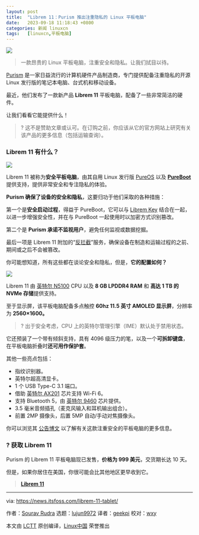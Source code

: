 ```yaml
---
layout: post
title:	"Librem 11：Purism 推出注重隐私的 Linux 平板电脑"
date:	2023-09-18 11:18:43 +0800 
categories:	新闻 linuxcn 
tags:	[linuxcn,平板电脑]
---
```



![](/Asserts/Images//attachment/album/202309/18/111844o8q8qggdqf0iqwqc.png)



> 
> 一款昂贵的 Linux 平板电脑，注重安全和隐私。让我们拭目以待。
> 
> 
> 


[Purism](https://puri.sm/) 是一家日益流行的计算机硬件产品制造商，专门提供配备注重隐私的开源 Linux 发行版的笔记本电脑、台式机和移动设备。


最近，他们发布了一款新产品 **Librem 11** 平板电脑，配备了一些非常简洁的硬件。


让我们看看它能提供什么！



> 
> ? 这不是赞助文章或认可。在订购之前，你应该从它的官方网站上研究有关该产品的更多信息（包括运输查询）。
> 
> 
> 


### Librem 11 有什么？


![](/Asserts/Images//attachment/album/202309/18/111844otctpt2tp0eot2to.jpg)


Librem 11 被称为**安全平板电脑**，由其自用 Linux 发行版 [PureOS](https://www.pureos.net/) 以及 **[PureBoot](https://puri.sm/projects/pureboot/)** 提供支持，提供非常安全和专注隐私的体验。


**Purism 确保了设备的安全和隐私**，这要归功于他们采取的各种措施：


第一个是**安全启动过程**，得益于 PureBoot，它可以与 [Librem Key](https://puri.sm/products/librem-key/) 结合在一起，以进一步增强安全性，并在与 PureBoot 一起使用时以加密方式识别篡改。


第二个是 **Purism 承诺不监视用户**，避免任何监视或数据挖掘。


最后一项是 Librem 11 附加的“[反拦截](https://puri.sm/posts/anti-interdiction-services/)”服务，确保设备在制造和运输过程的之前、期间或之后不会被篡改。


你可能想知道，所有这些都在谈论安全和隐私，但是，**它的配置如何？**


![](/Asserts/Images//attachment/album/202309/18/111845y3eig0fdgcgr9rgx.jpg)


Librem 11 由 [英特尔 N5100](https://www.intel.com/content/www/us/en/products/sku/212329/intel-celeron-processor-n5100-4m-cache-up-to-2-80-ghz/specifications.html) CPU 以及 **8 GB LPDDR4 RAM** 和 **高达 1 TB 的 NVMe 存储**提供支持。


至于显示屏，该平板电脑配备多点触控 **60hz 11.5 英寸 AMOLED 显示屏**，分辨率为 **2560×1600。**



> 
> ? 出于安全考虑，CPU 上的英特尔管理引擎（IME）默认处于禁用状态。
> 
> 
> 


它还预装了一个带有倾斜支持，具有 4096 级压力的笔，以及一个**可拆卸键盘**，在平板电脑折叠时**还可用作保护套**。


其他一些亮点包括：


* 指纹识别器。
* 英特尔超高清显卡。
* 1 个 USB Type-C 3.1 端口。
* 借助 [英特尔 AX201](https://www.intel.com/content/www/us/en/products/sku/130293/intel-wifi-6-ax201-gig/specifications.html) 芯片支持 Wi-Fi 6。
* 支持 Bluetooth 5，由 [英特尔 9460](https://www.intel.com/content/www/us/en/products/sku/99446/intel-wirelessac-9560/specifications.html) 芯片提供。
* 3.5 毫米音频插孔（麦克风输入和耳机输出组合）。
* 前置 2MP 摄像头，后置 5MP 自动/手动对焦摄像头。


你可以浏览其 [公告博文](https://puri.sm/posts/purism-launches-new-secure-librem-11-tablet/) 以了解有关这款注重安全的平板电脑的更多信息。


### ? 获取 Librem 11


Purism 的 Librem 11 平板电脑现已发售，**价格为 999 美元**，交货期长达 10 天。


但是，如果你居住在美国，你很可能会比其他地区更早收到它。



> 
> **[Librem 11](https://shop.puri.sm/shop/librem-11/)**
> 
> 
> 




---


via: <https://news.itsfoss.com/librem-11-tablet/>


作者：[Sourav Rudra](https://news.itsfoss.com/author/sourav/) 选题：[lujun9972](https://github.com/lujun9972) 译者：[geekpi](https://github.com/geekpi) 校对：[wxy](https://github.com/wxy)


本文由 [LCTT](https://github.com/LCTT/TranslateProject) 原创编译，[Linux中国](https://linux.cn/) 荣誉推出
